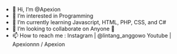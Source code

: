 - 👋 Hi, I’m @Apexion
- 👀 I’m interested in Programming
- 🌱 I’m currently learning Javascript, HTML, PHP, CSS, and C#
- 💞️ I’m looking to collaborate on Anyone 🤩
- 📫 How to reach me :
Instagram | @lintang_anggowo
Youtube | Apexionnn / Apexion

<!---
Lintangggg/Lintangggg is a ✨ special ✨ repository because its `README.md` (this file) appears on your GitHub profile.
You can click the Preview link to take a look at your changes.
--->
